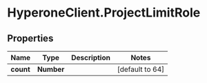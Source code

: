 # HyperoneClient.ProjectLimitRole

## Properties

Name | Type | Description | Notes
------------ | ------------- | ------------- | -------------
**count** | **Number** |  | [default to 64]


